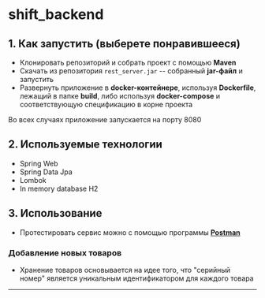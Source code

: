 # shift_backend

## 1. Как запустить  (выберете понравившееся)
+ Клонировать репозиторий и собрать проект с помощью **Maven**
+ Скачать из репозитория `rest_server.jar` -- собранный **jar-файл** и запустить
+ Развернуть приложение в **docker-контейнере**, используя **Dockerfile**, лежащий в папке **build**, либо используя **docker-compose**  и соответствующую спецификацию в корне проекта

Во всех случаях приложение запускается на порту 8080

## 2. Используемые технологии
+ Spring Web
+ Spring Data Jpa
+ Lombok
+ In memory database H2

## 3. Использование

+ Протестировать сервис можно с помощью программы [**Postman**](https://www.postman.com/)

### Добавление новых товаров
+ Хранение товаров основывается на идее того, что "серийный номер" является уникальным идентификатором для каждого товара
--------------

